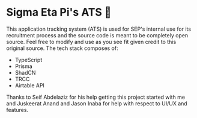 # Sigma Eta Pi's ATS 🪽

This application tracking system (ATS) is used for SEP's internal use for its recruitment process and the source code is meant to be completely open source. Feel free to modify and use as you see fit given credit to this original source. The tech stack composes of:
- TypeScript
- Prisma
- ShadCN
- TRCC
- Airtable API

Thanks to Seif Abdelaziz for his help getting this project started with me and Juskeerat Anand and Jason Inaba for help with respect to UI/UX and features. 
